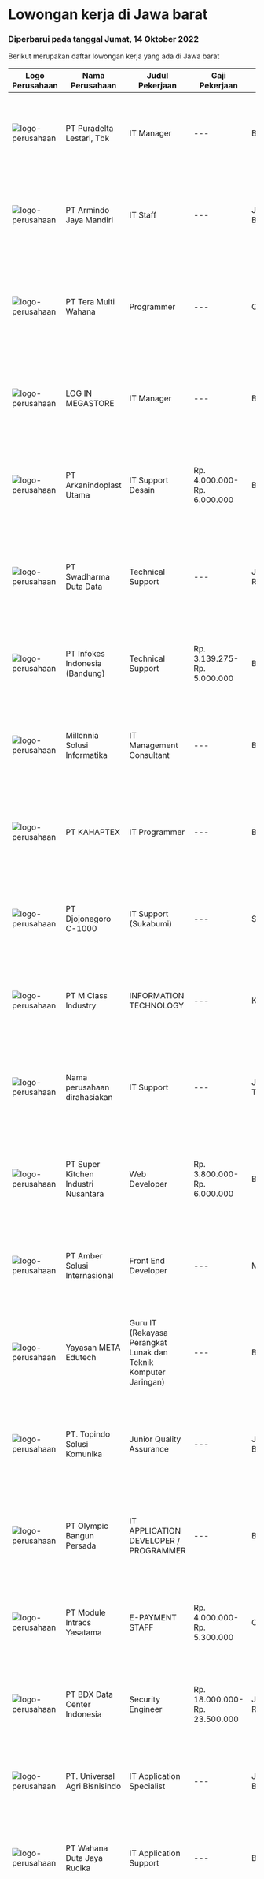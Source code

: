 
  # Lowongan kerja di Jawa barat

  ### Diperbarui pada tanggal Jumat, 14 Oktober 2022

  Berikut merupakan daftar lowongan kerja yang ada di Jawa barat

  |Logo Perusahaan | Nama Perusahaan | Judul Pekerjaan | Gaji Pekerjaan | Lokasi | Deskripsi | Tanggal diunggah | Pranala |
  | -------------- | --------------- | --------------- | --------- | --------- | -------------- | ------- | ----------- |
  |![logo-perusahaan](https://image-service-cdn.seek.com.au/73a846d98adeaafc7a0e57bc28810d8c2cee352a/ee4dce1061f3f616224767ad58cb2fc751b8d2dc)|PT Puradelta Lestari, Tbk|IT Manager|---|Bekasi|Analyze and assess the positive and negative impacts of IT developments and trends on corporate strategy as a basis for determination and preparation...|Selasa, 11 Oktober 2022|https://www.jobstreet.co.id/id/job/it-manager-4063748?token=0~211c52eb-26db-46c9-983d-737cfb9a9d90&sectionRank=1&jobId=jobstreet-id-job-4063748|
|![logo-perusahaan](https://image-service-cdn.seek.com.au/8765967700358943b68df07774f2baae6c8576f4/ee4dce1061f3f616224767ad58cb2fc751b8d2dc)|PT Armindo Jaya Mandiri|IT Staff|---|Jawa Barat|Deskripsi pekerjaan:- Memahami dan bisa mengontrol CCTV.- Memastikan jaringan baik internet maupun intranet.- Menguasai aplikasi dan mesin Finger...|Selasa, 11 Oktober 2022|https://www.jobstreet.co.id/id/job/it-staff-4063839?token=0~211c52eb-26db-46c9-983d-737cfb9a9d90&sectionRank=2&jobId=jobstreet-id-job-4063839|
|![logo-perusahaan](https://image-service-cdn.seek.com.au/18aa992a1e6f966cc8edc259434c3b7e5652f1cd/ee4dce1061f3f616224767ad58cb2fc751b8d2dc)|PT Tera Multi Wahana|Programmer|---|Cikarang|Job Desc:Membuat program sesuai dengan spesifikasi yang diberikanMengubah program sesuai dengan ketentuan yang diberikanMemperbaiki program yang tidak...|Kamis, 13 Oktober 2022|https://www.jobstreet.co.id/id/job/programmer-4066706?token=0~211c52eb-26db-46c9-983d-737cfb9a9d90&sectionRank=3&jobId=jobstreet-id-job-4066706|
|![logo-perusahaan](https://image-service-cdn.seek.com.au/1e102985856db2d994004fa54524e669f28729d4/ee4dce1061f3f616224767ad58cb2fc751b8d2dc)|LOG IN MEGASTORE|IT Manager|---|Bandung|Kualifikasi : Usia maks. 40 tahun Pendidikan Min S1 Teknik Informatika /Sistem Informasi Setidaknya memiliki 5 tahun pengalaman dalam bidang yang...|Kamis, 13 Oktober 2022|https://www.jobstreet.co.id/id/job/it-manager-4066254?token=0~211c52eb-26db-46c9-983d-737cfb9a9d90&sectionRank=4&jobId=jobstreet-id-job-4066254|
|![logo-perusahaan](https://image-service-cdn.seek.com.au/132a9820bb641b6b97474463a3eb17a6ddb9bf67/ee4dce1061f3f616224767ad58cb2fc751b8d2dc)|PT Arkanindoplast Utama|IT Support Desain|Rp. 4.000.000-Rp. 6.000.000|Bogor|Kualifikasi : Pendidikan minimal D3 / S1 jurusan Sistem Informasi, Teknik Informatika, Teknik Komputer atau Multimedia Kreatif Usia maksimal 30 tahun...|Selasa, 11 Oktober 2022|https://www.jobstreet.co.id/id/job/it-support-desain-4063016?token=0~211c52eb-26db-46c9-983d-737cfb9a9d90&sectionRank=5&jobId=jobstreet-id-job-4063016|
|![logo-perusahaan](https://image-service-cdn.seek.com.au/0dc8e99010397b52d23c25a2b9dad3a300cd0580/ee4dce1061f3f616224767ad58cb2fc751b8d2dc)|PT Swadharma Duta Data|Technical Support|---|Jakarta Raya|Pendidikan minimum D3/S1 Jurusan IT IPK Minimum 2.75 Memiliki pengalaman minimal 1 tahun (diutamakan) telah berhasil menyelesaikan ujian sertifikasi...|Kamis, 13 Oktober 2022|https://www.jobstreet.co.id/id/job/technical-support-4065833?token=0~211c52eb-26db-46c9-983d-737cfb9a9d90&sectionRank=6&jobId=jobstreet-id-job-4065833|
|![logo-perusahaan](https://image-service-cdn.seek.com.au/f33dadf07c07e262870836f1e10f8e7aeeaaee73/ee4dce1061f3f616224767ad58cb2fc751b8d2dc)|PT Infokes Indonesia (Bandung)|Technical Support|Rp. 3.139.275-Rp. 5.000.000|Bandung|Melakukan installasi ubuntu / CentOS Melakukan dan Mendokumentasikan UAT (User Acceptance Test) Melakukan update manual book untuk seluruh produk...|Kamis, 13 Oktober 2022|https://www.jobstreet.co.id/id/job/technical-support-4065727?token=0~211c52eb-26db-46c9-983d-737cfb9a9d90&sectionRank=7&jobId=jobstreet-id-job-4065727|
|![logo-perusahaan](https://image-service-cdn.seek.com.au/1cd675f705d3d360122d24087988e068201761af/ee4dce1061f3f616224767ad58cb2fc751b8d2dc)|Millennia Solusi Informatika|IT Management Consultant|---|Bandung|Proactively deliver opinion/analysis as a project team member. Preparing project deliverables and presentations as required. Support project...|Kamis, 13 Oktober 2022|https://www.jobstreet.co.id/id/job/it-management-consultant-4054321?token=0~211c52eb-26db-46c9-983d-737cfb9a9d90&sectionRank=8&jobId=jobstreet-id-job-4054321|
|![logo-perusahaan](https://image-service-cdn.seek.com.au/961cf33dc968b23ed16e565844c8b28ca18b2a38/ee4dce1061f3f616224767ad58cb2fc751b8d2dc)|PT KAHAPTEX|IT Programmer|---|Bogor|Minimal S1 Teknik Informatika / Sistem Informatika / Teknik Komputer Bisa Menggunakan PHP Native/ Framework Codeigniter Berpengalaman PHP, Javascript,...|Kamis, 13 Oktober 2022|https://www.jobstreet.co.id/id/job/it-programmer-4055311?token=0~211c52eb-26db-46c9-983d-737cfb9a9d90&sectionRank=9&jobId=jobstreet-id-job-4055311|
|![logo-perusahaan](https://image-service-cdn.seek.com.au/868442bd5f4406b9601b3fc189ca9fbb3d5da6c3/ee4dce1061f3f616224767ad58cb2fc751b8d2dc)|PT Djojonegoro C-1000|IT Support (Sukabumi)|---|Sukabumi|Job Responsibility : Maintenance Company Software &amp; hardware Support users on IT related problems and troubleshoot user's PC or Laptop hardware...|Senin, 10 Oktober 2022|https://www.jobstreet.co.id/id/job/it-support-sukabumi-4062221?token=0~211c52eb-26db-46c9-983d-737cfb9a9d90&sectionRank=10&jobId=jobstreet-id-job-4062221|
|![logo-perusahaan](https://image-service-cdn.seek.com.au/e682ed73bcb0cb3292f2c6985cb52dd969478d41/ee4dce1061f3f616224767ad58cb2fc751b8d2dc)|PT M Class Industry|INFORMATION TECHNOLOGY|---|Karawang|Staff Information Technology bertanggung jawab melakukan fungsi dan tugas sebagai pelaksana di bidang sistem informasi, proses dan analisis...|Selasa, 11 Oktober 2022|https://www.jobstreet.co.id/id/job/information-technology-4063108?token=0~211c52eb-26db-46c9-983d-737cfb9a9d90&sectionRank=11&jobId=jobstreet-id-job-4063108|
|![logo-perusahaan](https://i.ibb.co/sqvTCh9/112815900-stock-vector-no-image-available-icon-flat-vector.webp)|Nama perusahaan dirahasiakan|IT Support|---|Jawa Timur|Usia maksimal 35 tahun Pendidikan minimal S1 segala jurusan Minimal memiliki 1 tahun pengalaman kerja di bidang yang sama  Mempunyai pengetahuan dan...|Selasa, 11 Oktober 2022|https://www.jobstreet.co.id/id/job/it-support-4062250?token=0~211c52eb-26db-46c9-983d-737cfb9a9d90&sectionRank=12&jobId=jobstreet-id-job-4062250|
|![logo-perusahaan](https://image-service-cdn.seek.com.au/69ff763c2628e9bb1529f6d0796bbb2bac7e0d8f/ee4dce1061f3f616224767ad58cb2fc751b8d2dc)|PT Super Kitchen Industri Nusantara|Web Developer|Rp. 3.800.000-Rp. 6.000.000|Bandung|Job Responsibilities: Implementation of low-latency, high security and performance-oriented application Implementation application based on UI&amp;UX...|Kamis, 13 Oktober 2022|https://www.jobstreet.co.id/id/job/web-developer-4054544?token=0~211c52eb-26db-46c9-983d-737cfb9a9d90&sectionRank=13&jobId=jobstreet-id-job-4054544|
|![logo-perusahaan](https://i.ibb.co/sqvTCh9/112815900-stock-vector-no-image-available-icon-flat-vector.webp)|PT Amber Solusi Internasional|Front End Developer|---|Malang|Most of the time it is remote work, but we need attendance during company gathering or when customer request for face to face meeting.Duties and...|Jumat, 14 Oktober 2022|https://www.jobstreet.co.id/id/job/front-end-developer-4067472?token=0~211c52eb-26db-46c9-983d-737cfb9a9d90&sectionRank=14&jobId=jobstreet-id-job-4067472|
|![logo-perusahaan](https://image-service-cdn.seek.com.au/7b868a4a8d216bfe0c2e9c3963c467e67d20e0bf/ee4dce1061f3f616224767ad58cb2fc751b8d2dc)|Yayasan META Edutech|Guru IT (Rekayasa Perangkat Lunak dan Teknik Komputer Jaringan)|---|Bandung|Kualifikasi :1. Lulusan S1 (teknik informatika/Sistem informasi/teknik komputer/manajemen informatika)2. Menguasai pemrograman web (php) Dan mobile...|Rabu, 12 Oktober 2022|https://www.jobstreet.co.id/id/job/guru-it-rekayasa-perangkat-lunak-dan-teknik-komputer-jaringan-4045856?token=0~211c52eb-26db-46c9-983d-737cfb9a9d90&sectionRank=15&jobId=jobstreet-id-job-4045856|
|![logo-perusahaan](https://i.ibb.co/sqvTCh9/112815900-stock-vector-no-image-available-icon-flat-vector.webp)|PT. Topindo Solusi Komunika|Junior Quality Assurance|---|Jawa Barat|JUNIOR QUALITY ASSURANCEStatus : OPENExpire Date : 31 September 2022DESKRIPSI PEKERJAANSebelum software/aplikasi dinyatakan siap digunakan oleh user,...|Kamis, 13 Oktober 2022|https://www.jobstreet.co.id/id/job/junior-quality-assurance-4066160?token=0~211c52eb-26db-46c9-983d-737cfb9a9d90&sectionRank=16&jobId=jobstreet-id-job-4066160|
|![logo-perusahaan](https://image-service-cdn.seek.com.au/85140f71d150d1742509b7fd5af23a95b4a82467/ee4dce1061f3f616224767ad58cb2fc751b8d2dc)|PT Olympic Bangun Persada|IT APPLICATION DEVELOPER / PROGRAMMER|---|Bogor|Kualifikasi : Maksimal usia 28 tahun Minimal Pendidikan D3/S1 Manajemen Infortmatika/Teknik Informatika/Sistem Informasi Memiliki pengalaman di bidang...|Selasa, 11 Oktober 2022|https://www.jobstreet.co.id/id/job/it-application-developer-programmer-4044898?token=0~211c52eb-26db-46c9-983d-737cfb9a9d90&sectionRank=17&jobId=jobstreet-id-job-4044898|
|![logo-perusahaan](https://image-service-cdn.seek.com.au/94a18526cf03a0c53766bffca084ed969372426e/ee4dce1061f3f616224767ad58cb2fc751b8d2dc)|PT Module Intracs Yasatama|E-PAYMENT STAFF|Rp. 4.000.000-Rp. 5.300.000|Cikarang|Kualifikasi: ﻿Minimal Pendidikan D3 T. Informatika Minimal Pengalaman 2 tahun di bidang yang sama Memiliki kemampuan analisa yang baik dan teliti...|Rabu, 12 Oktober 2022|https://www.jobstreet.co.id/id/job/e-payment-staff-4065213?token=0~211c52eb-26db-46c9-983d-737cfb9a9d90&sectionRank=18&jobId=jobstreet-id-job-4065213|
|![logo-perusahaan](https://image-service-cdn.seek.com.au/611f95a6c8dd54a41c846d031b6772cb797af650/ee4dce1061f3f616224767ad58cb2fc751b8d2dc)|PT BDX Data Center Indonesia|Security Engineer|Rp. 18.000.000-Rp. 23.500.000|Jakarta Raya|The Security Operations Engineer will have several areas of focus•      Provide security incident response and readiness as part of a 24x7 Security...|Kamis, 13 Oktober 2022|https://www.jobstreet.co.id/id/job/security-engineer-4055218?token=0~211c52eb-26db-46c9-983d-737cfb9a9d90&sectionRank=19&jobId=jobstreet-id-job-4055218|
|![logo-perusahaan](https://image-service-cdn.seek.com.au/c2e71eab0527eb23c053096c1c1af3fb62f378d1/ee4dce1061f3f616224767ad58cb2fc751b8d2dc)|PT. Universal Agri Bisnisindo|IT Application Specialist|---|Jawa Barat|Job Description :Responsible for the IT application (include program development process) to ensure the operational stability of the application...|Minggu, 09 Oktober 2022|https://www.jobstreet.co.id/id/job/it-application-specialist-4051156?token=0~211c52eb-26db-46c9-983d-737cfb9a9d90&sectionRank=20&jobId=jobstreet-id-job-4051156|
|![logo-perusahaan](https://image-service-cdn.seek.com.au/6817c8a3c444c1e13a676752a3dfc726d47c4332/ee4dce1061f3f616224767ad58cb2fc751b8d2dc)|PT Wahana Duta Jaya Rucika|IT Application Support|---|Bekasi|Melakukan layanan kepada end user DBC Group (seluruh business unit) sehubungan dengan kendala aplikasi QAD dan aplikasi non-ERP yang ada. Melakukan...|Selasa, 11 Oktober 2022|https://www.jobstreet.co.id/id/job/it-application-support-4063806?token=0~211c52eb-26db-46c9-983d-737cfb9a9d90&sectionRank=21&jobId=jobstreet-id-job-4063806|
|![logo-perusahaan](https://image-service-cdn.seek.com.au/6e6db082e8dcf9411beaf77ac20a3cd6a8ec6683/ee4dce1061f3f616224767ad58cb2fc751b8d2dc)|PT Jinyoung|Staff IT|---|Bogor|Membuat jadwal dan melakukan pengecekan, perawatan serta pembaruan seluruh perangkat IT yang terpasang pada perusahaan. Melayani seluruh troubleshoot/...|Senin, 10 Oktober 2022|https://www.jobstreet.co.id/id/job/staff-it-4061370?token=0~211c52eb-26db-46c9-983d-737cfb9a9d90&sectionRank=22&jobId=jobstreet-id-job-4061370|
|![logo-perusahaan](https://image-service-cdn.seek.com.au/2fbc12c11a0ef88896f3e97a4516ea5191c47ab5/ee4dce1061f3f616224767ad58cb2fc751b8d2dc)|PT Oneject Indonesia|Software & Embedded System Engineer|---|Cikarang|Responsibilities : Embedded system development Programming firmware and other embedded system software Programming external software packages and GUI...|Kamis, 13 Oktober 2022|https://www.jobstreet.co.id/id/job/software-embedded-system-engineer-4065976?token=0~211c52eb-26db-46c9-983d-737cfb9a9d90&sectionRank=23&jobId=jobstreet-id-job-4065976|
|![logo-perusahaan](https://image-service-cdn.seek.com.au/d415ba5fb171e50c979c559d0b4da95ed97782a1/ee4dce1061f3f616224767ad58cb2fc751b8d2dc)|PT Evoluzione Tyres|IT Engineer|Rp. 4.500.000-Rp. 6.300.000|Jawa Barat|Requirements: Candidate must possess at least Bachelor's Degree in Information Technology from Reputable University At least 1 Year of working...|Rabu, 12 Oktober 2022|https://www.jobstreet.co.id/id/job/it-engineer-4036281?token=0~211c52eb-26db-46c9-983d-737cfb9a9d90&sectionRank=24&jobId=jobstreet-id-job-4036281|
|![logo-perusahaan](https://image-service-cdn.seek.com.au/39ab418e6863676ba5cdd1a7c1a0cf8d2bb2f6ec/ee4dce1061f3f616224767ad58cb2fc751b8d2dc)|Vox Teneo Asia|Quality Assurance Engineer|---|Bandung|Responsibilities Develop test plans, test cases, and test reports for multiple projects. Perform testing and validate that the requirement/user...|Kamis, 13 Oktober 2022|https://www.jobstreet.co.id/id/job/quality-assurance-engineer-4048074?token=0~211c52eb-26db-46c9-983d-737cfb9a9d90&sectionRank=25&jobId=jobstreet-id-job-4048074|
|![logo-perusahaan](https://image-service-cdn.seek.com.au/f9b19c6ebaf2a656a8b144e54efd3f7ff10ed31d/ee4dce1061f3f616224767ad58cb2fc751b8d2dc)|PT. Varian Global Perencana|WEB Developer|---|Bandung|Melakukan pengembangan aplikasi berbasis web/program-program yang dibutuhkan oleh internal dan eksternal perusahaan  Kualifikasi Pendidikan D3/S1...|Rabu, 12 Oktober 2022|https://www.jobstreet.co.id/id/job/web-developer-4052641?token=0~211c52eb-26db-46c9-983d-737cfb9a9d90&sectionRank=26&jobId=jobstreet-id-job-4052641|
|![logo-perusahaan](https://image-service-cdn.seek.com.au/8ea2196e07b735d26d19dfc306d1195099bff240/ee4dce1061f3f616224767ad58cb2fc751b8d2dc)|PT SUMBERTAMA JAYA TEKNIK  - Tools Distributors|Merancang sistem CRM dan Google Admin|---|Bekasi|Analisa Sistim, Merancang dan Implementasikan Sistem Perusahaan (CRM), Dapat Berkerja Mandiri dan berTanggung JawabJadilah IT system admin Google di...|Selasa, 11 Oktober 2022|https://www.jobstreet.co.id/id/job/merancang-sistem-crm-dan-google-admin-4045226?token=0~211c52eb-26db-46c9-983d-737cfb9a9d90&sectionRank=27&jobId=jobstreet-id-job-4045226|
|![logo-perusahaan](https://image-service-cdn.seek.com.au/b34b518ba7a40e5c401f48f3aa9f7fb0b0465cd7/ee4dce1061f3f616224767ad58cb2fc751b8d2dc)|FootPrint.com|Staff IT/ EDP|---|Bandung|Kami adalah perusahaan konsultant IT yang sudah berdiri sejak 2005,yang melayani beberapa perusahaan di Bandung dan Jakarta, mencari kandidat dengan...|Senin, 10 Oktober 2022|https://www.jobstreet.co.id/id/job/staff-it-edp-4062176?token=0~211c52eb-26db-46c9-983d-737cfb9a9d90&sectionRank=28&jobId=jobstreet-id-job-4062176|
|![logo-perusahaan](https://image-service-cdn.seek.com.au/c3e1075da0130bb3ee2231ea44cd661510a9cc7f/ee4dce1061f3f616224767ad58cb2fc751b8d2dc)|PT. Adaya Solusi Teknologi|Full Stack PHP Programmer (Laravel)|---|Bandung|Hi, We are looking for you to join us in ASTEK company. If you meet our requirements below, please don't hesitate to apply this job. Welcome for fresh...|Kamis, 13 Oktober 2022|https://www.jobstreet.co.id/id/job/full-stack-php-programmer-laravel-4054122?token=0~211c52eb-26db-46c9-983d-737cfb9a9d90&sectionRank=29&jobId=jobstreet-id-job-4054122|
|![logo-perusahaan](https://image-service-cdn.seek.com.au/519e4af7922aa4836ab0530c30affaddd34d97f1/ee4dce1061f3f616224767ad58cb2fc751b8d2dc)|PT Mediatama Kreasi Informatika|Senior Web Programmer|---|Bandung|Minimal Pendidikan S1 Teknik Informatika/Sistem Informasi/Ilmu Komputer Pengalaman Minimal 2 Tahun dalam menggunakan bahasa pemrograman PHP dengan...|Kamis, 13 Oktober 2022|https://www.jobstreet.co.id/id/job/senior-web-programmer-4055173?token=0~211c52eb-26db-46c9-983d-737cfb9a9d90&sectionRank=30&jobId=jobstreet-id-job-4055173|


  [Kembali ke daftar lowongan kerja 🔙](../README.md#daftar-lowongan-kerja)
  